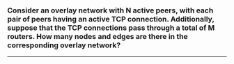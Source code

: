 ### Consider an overlay network with N active peers, with each pair of peers having an active TCP connection. Additionally, suppose that the TCP connections pass through a total of M routers. How many nodes and edges are there in the corresponding overlay network?

---
